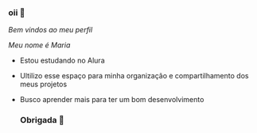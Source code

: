 ### oii 💟

 *Bem vindos ao meu perfil*

 _Meu nome é Maria_

- Estou estudando no Alura

- Ultilizo esse espaço para minha organização e compartilhamento dos meus projetos

- Busco aprender mais para ter um bom desenvolvimento

  ### Obrigada 🌼

  
